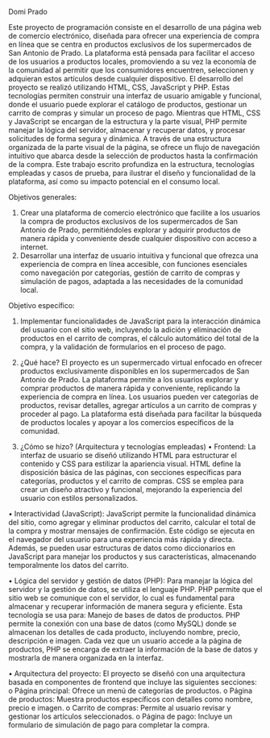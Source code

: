 Domi Prado

Este proyecto de programación consiste en el desarrollo de una página web de comercio electrónico, diseñada para ofrecer una experiencia de compra en línea que se centra en productos exclusivos de los supermercados de San Antonio de Prado. La plataforma está pensada para facilitar el acceso de los usuarios a productos locales, promoviendo a su vez la economía de la comunidad al permitir que los consumidores encuentren, seleccionen y adquieran estos artículos desde cualquier dispositivo.
El desarrollo del proyecto se realizó utilizando HTML, CSS, JavaScript y PHP. Estas tecnologías permiten construir una interfaz de usuario amigable y funcional, donde el usuario puede explorar el catálogo de productos, gestionar un carrito de compras y simular un proceso de pago. Mientras que HTML, CSS y JavaScript se encargan de la estructura y la parte visual, PHP permite manejar la lógica del servidor, almacenar y recuperar datos, y procesar solicitudes de forma segura y dinámica. A través de una estructura organizada de la parte visual de la página, se ofrece un flujo de navegación intuitivo que abarca desde la selección de productos hasta la confirmación de la compra. Este trabajo escrito profundiza en la estructura, tecnologías empleadas y casos de prueba, para ilustrar el diseño y funcionalidad de la plataforma, así como su impacto potencial en el consumo local.

Objetivos generales:
1.	Crear una plataforma de comercio electrónico que facilite a los usuarios la compra de productos exclusivos de los supermercados de San Antonio de Prado, permitiéndoles explorar y adquirir productos de manera rápida y conveniente desde cualquier dispositivo con acceso a internet.
2.	Desarrollar una interfaz de usuario intuitiva y funcional que ofrezca una experiencia de compra en línea accesible, con funciones esenciales como navegación por categorías, gestión de carrito de compras y simulación de pagos, adaptada a las necesidades de la comunidad local.

   
Objetivo específico:
1.	Implementar funcionalidades de JavaScript para la interacción dinámica del usuario con el sitio web, incluyendo la adición y eliminación de productos en el carrito de compras, el cálculo automático del total de la compra, y la validación de formularios en el proceso de pago.





1. ¿Qué hace?
El proyecto es un supermercado virtual enfocado en ofrecer productos exclusivamente disponibles en los supermercados de San Antonio de Prado. La plataforma permite a los usuarios explorar y comprar productos de manera rápida y conveniente, replicando la experiencia de compra en línea. Los usuarios pueden ver categorías de productos, revisar detalles, agregar artículos a un carrito de compras y proceder al pago. La plataforma está diseñada para facilitar la búsqueda de productos locales y apoyar a los comercios específicos de la comunidad.


2. ¿Cómo se hizo? (Arquitectura y tecnologías empleadas)
•	Frontend:
La interfaz de usuario se diseñó utilizando HTML para estructurar el contenido y CSS para estilizar la apariencia visual. HTML define la disposición básica de las páginas, con secciones específicas para categorías, productos y el carrito de compras. CSS se emplea para crear un diseño atractivo y funcional, mejorando la experiencia del usuario con estilos personalizados.

•	Interactividad (JavaScript):
JavaScript permite la funcionalidad dinámica del sitio, como agregar y eliminar productos del carrito, calcular el total de la compra y mostrar mensajes de confirmación. Este código se ejecuta en el navegador del usuario para una experiencia más rápida y directa. Además, se pueden usar estructuras de datos como diccionarios en JavaScript para manejar los productos y sus características, almacenando temporalmente los datos del carrito.


•	Lógica del servidor y gestión de datos (PHP):
Para manejar la lógica del servidor y la gestión de datos, se utiliza el lenguaje PHP. PHP permite que el sitio web se comunique con el servidor, lo cual es fundamental para almacenar y recuperar información de manera segura y eficiente. Esta tecnología se usa para: Manejo de bases de datos de productos. PHP permite la conexión con una base de datos (como MySQL) donde se almacenan los detalles de cada producto, incluyendo nombre, precio, descripción e imagen. Cada vez que un usuario accede a la página de productos, PHP se encarga de extraer la información de la base de datos y mostrarla de manera organizada en la interfaz.

•	Arquitectura del proyecto:
El proyecto se diseñó con una arquitectura basada en componentes de frontend que incluye las siguientes secciones:
o	Página principal: Ofrece un menú de categorías de productos.
o	Página de productos: Muestra productos específicos con detalles como nombre, precio e imagen.
o	Carrito de compras: Permite al usuario revisar y gestionar los artículos seleccionados.
o	Página de pago: Incluye un formulario de simulación de pago para completar la compra.
